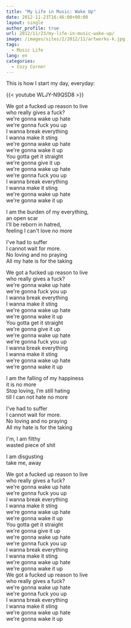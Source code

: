 ```yaml
---
title: "My Life in Music: Wake Up"
date: 2012-11-23T16:46:00+00:00
layout: single
author_profile: true
url: 2012/11/23/my-life-in-music-wake-up/
image: /images/sites/2/2012/11/artworks-k.jpg
tags:
  - Music Life
lang: en
categories: 
  - Cozy Corner
---
```

This is how I start my day, everyday:

{{< youtube WLJY-N9QSD8 >}}

  We got a fucked up reason to live\
 who really gives a fuck?\
 we're gonna wake up hate\
 we're gonna fuck you up\
 I wanna break everything\
 I wanna make it sting\
 we're gonna wake up hate\
 we're gonna wake it up\
 You gotta get it straight\
 we're gonna give it up\
 we're gonna wake up hate\
 we're gonna fuck you up\
 I wanna break everything\
 I wanna make it sting\
 we're gonna wake up hate\
 we're gonna wake it up


I am the burden of my everything,\
 an open scar\
 I'll be reborn in hatred,\
 feeling I can't love no more

I've had to suffer\
 I cannot wait for more.\
 No loving and no praying\
 All my hate is for the taking


 We got a fucked up reason to live\
 who really gives a fuck?\
 we're gonna wake up hate\
 we're gonna fuck you up\
 I wanna break everything\
 I wanna make it sting\
 we're gonna wake up hate\
 we're gonna wake it up\
 You gotta get it straight\
 we're gonna give it up\
 we're gonna wake up hate\
 we're gonna fuck you up\
 I wanna break everything\
 I wanna make it sting\
 we're gonna wake up hate\
 we're gonna wake it up


 I am the falling of my happiness\
 it is no more\
 Stop loving, I’m still hating\
 till I can not hate no more


  I've had to suffer\
 I cannot wait for more.\
 No loving and no praying\
 All my hate is for the taking


  I'm, I am filthy\
 wasted piece of shit


  I am disgusting\
 take me, away


  We got a fucked up reason to live\
 who really gives a fuck?\
 we're gonna wake up hate\
 we're gonna fuck you up\
 I wanna break everything\
 I wanna make it sting\
 we're gonna wake up hate\
 we're gonna wake it up\
 You gotta get it straight\
 we're gonna give it up\
 we're gonna wake up hate\
 we're gonna fuck you up\
 I wanna break everything\
 I wanna make it sting\
 we're gonna wake up hate\
 we're gonna wake it up\
 We got a fucked up reason to live\
 who really gives a fuck?\
 we're gonna wake up hate\
 we're gonna fuck you up\
 I wanna break everything\
 I wanna make it sting\
 we're gonna wake up hate\
 we're gonna wake it up
